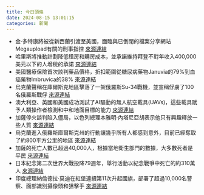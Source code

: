 ```yaml
---
title: 今日頭條
date: 2024-08-15 13:01:15
categories: 新聞            
---
```

- 金·多特康將被從新西蘭引渡至美國，面臨與已倒閉的檔案分享網站Megaupload有關的刑事指控 [來源連結](https://www.theguardian.com/technology/article/2024/aug/15/kim-dotcom-to-be-extradited-from-new-zealand-to-us)
- 哈里斯將推動計劃降低租房和購房成本，並承諾維持拜登不對年收入400,000美元以下的人增稅的承諾 [來源連結](https://www.theguardian.com/us-news/article/2024/aug/14/kamala-harris-economic-policy-aides)
- 美國醫療保險首次談判藥品價格，折扣範圍從糖尿病藥物Januvia的79%到血癌藥物Imbruvica的38% [來源連結](https://www.npr.org/sections/shots-health-news/2024/08/15/nx-s1-5075659/medicare-negotiated-drug-prices-for-the-first-time-heres-what-it-got)
- 烏克蘭聲稱在庫爾斯克地區擊落了一架俄羅斯Su-34戰機，並宣稱俘虜了100名俄羅斯戰俘 [來源連結](https://www.theguardian.com/world/article/2024/aug/15/ukraine-war-briefing-russian-airfields-hit-with-wave-of-ukrainian-strikes)
- 澳大利亞、英國和美國成功測試了AI驅動的無人航空載具(UAVs)，這些載具賦予人類操作者檢測和中和地面目標的能力 [來源連結](https://asiatimes.com/2024/08/aukus-ai-drones-shadowed-by-chinas-tech-supremacy/)
- 加薩停火談判陷入僵局，以色列總理本雅明·內塔尼亞胡表示他只有興趣釋放一些人質 [來源連結](https://asiatimes.com/2024/08/the-gaza-peace-talks-that-arent/)
- 烏克蘭進入俄羅斯庫爾斯克州的行動讓幾乎所有人都感到意外，目前已經奪取了約800平方公里的地區 [來源連結](https://asiatimes.com/2024/08/kursk-has-put-putin-on-the-back-foot-for-now/)
- 加薩的死亡人數已超過40,000人，根據當地衛生部門的數據，大多數死者是平民 [來源連結](https://www.theguardian.com/world/article/2024/aug/15/gaza-death-toll-hits-40000-with-thousands-more-yet-to-be-counted)
- 日本紀念第二次世界大戰投降79週年，舉行活動以紀念戰爭中死亡的約310萬人 [來源連結](https://www.japantimes.co.jp/news/2024/08/15/japan/79th-anniversary-world-war-ii/)
- 印度總理納倫德拉·莫迪在紅堡連續第11次升起國旗，部署了超過10,000名警察、面部識別攝像頭和狙擊手 [來源連結](https://www.thehindu.com/news/national/independence-day-live-updates-august-15-2024/article68526317.ece)



